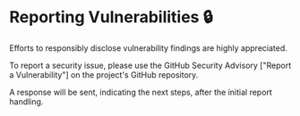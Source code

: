 # Reporting Vulnerabilities 🔒

Efforts to responsibly disclose vulnerability findings are highly appreciated.

To report a security issue, please use the GitHub Security Advisory ["Report a Vulnerability"] on the project's GitHub repository.

A response will be sent, indicating the next steps, after the initial report handling.
